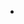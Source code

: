 - 

<!---
ColinDallaba/ColinDallaba is a ✨ special ✨ repository because its `README.md` (this file) appears on your GitHub profile.
You can click the Preview link to take a look at your changes.
--->
